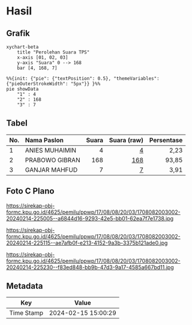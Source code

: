 # Hasil

## Grafik

```mermaid
xychart-beta
    title "Perolehan Suara TPS"
    x-axis [01, 02, 03]
    y-axis "Suara" 0 --> 168
    bar [4, 168, 7]
```

```mermaid
%%{init: {"pie": {"textPosition": 0.5}, "themeVariables": {"pieOuterStrokeWidth": "5px"}} }%%
pie showData
    "1" : 4
    "2" : 168
    "3" : 7
```

## Tabel

| No. | Nama Paslon    | Suara | Suara (raw) | Persentase |
|:--- |:-------------- | -----:| -----------:| ----------:|
| 1   | ANIES MUHAIMIN | 4     | [4][p-1]    | 2,23       |
| 2   | PRABOWO GIBRAN | 168   | [168][p-2]  | 93,85      |
| 3   | GANJAR MAHFUD  | 7     | [7][p-3]    | 3,91       |


[p-1]: https://github.com/gigit-pemilu/pemilu-2024-17-bengkulu/blob/main/pilpres/hitung-suara/sub/17-bengkulu/sub/08-kepahiang/sub/08-muara-kemumu/sub/2003-batu-bandung/sub/002-tps/sub/paslon-1.txt
[p-2]: https://github.com/gigit-pemilu/pemilu-2024-17-bengkulu/blob/main/pilpres/hitung-suara/sub/17-bengkulu/sub/08-kepahiang/sub/08-muara-kemumu/sub/2003-batu-bandung/sub/002-tps/sub/paslon-2.txt
[p-3]: https://github.com/gigit-pemilu/pemilu-2024-17-bengkulu/blob/main/pilpres/hitung-suara/sub/17-bengkulu/sub/08-kepahiang/sub/08-muara-kemumu/sub/2003-batu-bandung/sub/002-tps/sub/paslon-3.txt

## Foto C Plano

https://sirekap-obj-formc.kpu.go.id/4625/pemilu/ppwp/17/08/08/20/03/1708082003002-20240214-225005--a6844d16-9293-42e5-bb01-62ea7f7e1738.jpg

https://sirekap-obj-formc.kpu.go.id/4625/pemilu/ppwp/17/08/08/20/03/1708082003002-20240214-225115--ae7afb0f-e213-4152-9a3b-3375b121ade0.jpg

https://sirekap-obj-formc.kpu.go.id/4625/pemilu/ppwp/17/08/08/20/03/1708082003002-20240214-225230--f83ed848-bb9b-47d3-9a17-4585a667bd11.jpg


## Metadata

| Key        | Value               |
| ---------- | ------------------- |
| Time Stamp | 2024-02-15 15:00:29 |



